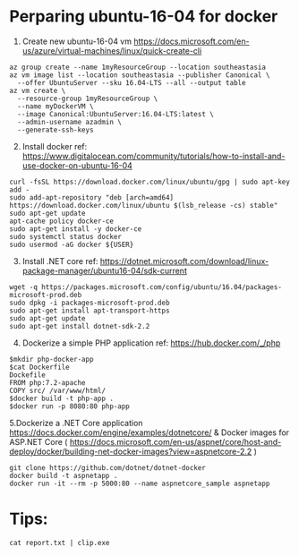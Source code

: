 # Perparing ubuntu-16-04 for docker 
1. Create new ubuntu-16-04 vm
https://docs.microsoft.com/en-us/azure/virtual-machines/linux/quick-create-cli
```shell
az group create --name 1myResourceGroup --location southeastasia
az vm image list --location southeastasia --publisher Canonical \
  --offer UbuntuServer --sku 16.04-LTS --all --output table
az vm create \
  --resource-group 1myResourceGroup \
  --name myDockerVM \
  --image Canonical:UbuntuServer:16.04-LTS:latest \
  --admin-username azadmin \
  --generate-ssh-keys
```
2. Install docker
ref: https://www.digitalocean.com/community/tutorials/how-to-install-and-use-docker-on-ubuntu-16-04
```shell
curl -fsSL https://download.docker.com/linux/ubuntu/gpg | sudo apt-key add -
sudo add-apt-repository "deb [arch=amd64] https://download.docker.com/linux/ubuntu $(lsb_release -cs) stable"
sudo apt-get update
apt-cache policy docker-ce
sudo apt-get install -y docker-ce
sudo systemctl status docker
sudo usermod -aG docker ${USER}
```
3. Install .NET core
ref: https://dotnet.microsoft.com/download/linux-package-manager/ubuntu16-04/sdk-current
```shell
wget -q https://packages.microsoft.com/config/ubuntu/16.04/packages-microsoft-prod.deb
sudo dpkg -i packages-microsoft-prod.deb
sudo apt-get install apt-transport-https
sudo apt-get update
sudo apt-get install dotnet-sdk-2.2
```

4. Dockerize a simple PHP application
ref: https://hub.docker.com/_/php
```shell
$mkdir php-docker-app  
$cat Dockerfile
Dockefile
FROM php:7.2-apache
COPY src/ /var/www/html/
$docker build -t php-app .  
$docker run -p 8080:80 php-app 
```
5.Dockerize a .NET Core application
https://docs.docker.com/engine/examples/dotnetcore/ & Docker images for ASP.NET Core ( https://docs.microsoft.com/en-us/aspnet/core/host-and-deploy/docker/building-net-docker-images?view=aspnetcore-2.2 )

```shell
git clone https://github.com/dotnet/dotnet-docker
docker build -t aspnetapp .
docker run -it --rm -p 5000:80 --name aspnetcore_sample aspnetapp
```


# Tips:
```shell
cat report.txt | clip.exe
```
